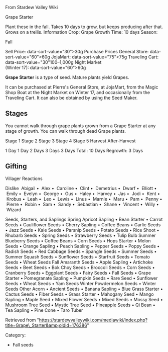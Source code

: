 From Stardew Valley Wiki

Grape Starter

Plant these in the fall. Takes 10 days to grow, but keeps producing after that. Grows on a trellis. Information Crop: Grape Growth Time: 10 days Season:

Fall

Sell Price: data-sort-value="30"&gt;30g Purchase Prices General Store: data-sort-value="60"&gt;60g JojaMart: data-sort-value="75"&gt;75g Traveling Cart: data-sort-value="30"100–1,000g Night Market  
(Winter 17): data-sort-value="60"&gt;60g

**Grape Starter** is a type of seed. Mature plants yield Grapes.

It can be purchased at Pierre's General Store, at JojaMart, from the Magic Shop Boat at the Night Market on Winter 17, and occasionally from the Traveling Cart. It can also be obtained by using the Seed Maker.

## Stages

You cannot walk through grape plants grown from a Grape Starter at any stage of growth. You can walk through dead Grape plants.

Stage 1 Stage 2 Stage 3 Stage 4 Stage 5 Harvest After-Harvest

1 Day 1 Day 2 Days 3 Days 3 Days Total: 10 Days Regrowth: 3 Days

## Gifting

Villager Reactions

Dislike  Abigail •  Alex •  Caroline •  Clint •  Demetrius •  Dwarf •  Elliott •  Emily •  Evelyn •  George •  Gus •  Haley •  Harvey •  Jas •  Jodi •  Kent •  Krobus •  Leah •  Leo •  Lewis •  Linus •  Marnie •  Maru •  Pam •  Penny •  Pierre •  Robin •  Sam •  Sandy •  Sebastian •  Shane •  Vincent •  Willy •  Wizard

Seeds, Starters, and Saplings Spring Apricot Sapling • Bean Starter • Carrot Seeds • Cauliflower Seeds • Cherry Sapling • Coffee Beans • Garlic Seeds • Jazz Seeds • Kale Seeds • Parsnip Seeds • Potato Seeds • Rice Shoot • Rhubarb Seeds • Spring Seeds • Strawberry Seeds • Tulip Bulb Summer Blueberry Seeds • Coffee Beans • Corn Seeds • Hops Starter • Melon Seeds • Orange Sapling • Peach Sapling • Pepper Seeds • Poppy Seeds • Radish Seeds • Red Cabbage Seeds • Spangle Seeds • Summer Seeds • Summer Squash Seeds • Sunflower Seeds • Starfruit Seeds • Tomato Seeds • Wheat Seeds Fall Amaranth Seeds • Apple Sapling • Artichoke Seeds • Beet Seeds • Bok Choy Seeds • Broccoli Seeds • Corn Seeds • Cranberry Seeds • Eggplant Seeds • Fairy Seeds • Fall Seeds • Grape Starter • Pomegranate Sapling • Pumpkin Seeds • Rare Seed • Sunflower Seeds • Wheat Seeds • Yam Seeds Winter Powdermelon Seeds • Winter Seeds Other Acorn • Ancient Seeds • Banana Sapling • Blue Grass Starter • Cactus Seeds • Fiber Seeds • Grass Starter • Mahogany Seed • Mango Sapling • Maple Seed • Mixed Flower Seeds • Mixed Seeds • Mossy Seed • Mushroom Tree Seed • Mystic Tree Seed • Pineapple Seeds • Qi Bean • Tea Sapling • Pine Cone • Taro Tuber

Retrieved from "https://stardewvalleywiki.com/mediawiki/index.php?title=Grape\_Starter&amp;oldid=176386"

Category:

- Fall seeds